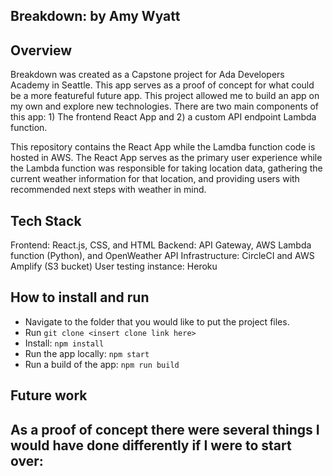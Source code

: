## Breakdown: by Amy Wyatt

## Overview
Breakdown was created as a Capstone project for Ada Developers Academy in Seattle. This app serves as a proof of concept for what could be a more featureful future app. This project allowed me to build an app on my own and explore new technologies. There are two main components of this app: 1) The frontend React App and 2) a custom API endpoint Lambda function.

This repository contains the React App while the Lamdba function code is hosted in AWS. The React App serves as the primary user experience while the Lambda function was responsible for taking location data, gathering the current weather information for that location, and providing users with recommended next steps with weather in mind.

## Tech Stack
Frontend: React.js, CSS, and HTML
Backend: API Gateway, AWS Lambda function (Python), and OpenWeather API
Infrastructure: CircleCI and AWS Amplify (S3 bucket)
User testing instance: Heroku

## How to install and run
- Navigate to the folder that you would like to put the project files.
- Run `git clone <insert clone link here>`
- Install: `npm install`
- Run the app locally: `npm start`
- Run a build of the app: `npm run build`

## Future work
As a proof of concept there were several things I would have done differently if I were to start over:
-  
